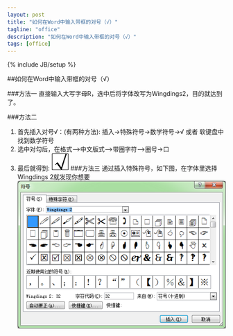 ```yaml
---
layout: post
title: "如何在Word中输入带框的对号（√）"
tagline: "office"
description: "如何在Word中输入带框的对号（√）"
tags: [office]
---
```

{% include JB/setup %}

##如何在Word中输入带框的对号（√）

###方法一
 直接输入大写字母R，选中后将字体改写为Wingdings2，目的就达到了。

###方法二
 1. 首先插入对号√：(有两种方法): 插入→特殊符号→数学符号→√ 或者 软键盘中找到数学符号 
 2. 选中对勾后，在格式-->中文版式-->带圈字符-->圈号→口
 3. 最后就得到: ![符号](/static/img/201010240958526456.gif)
###方法三
 通过插入特殊符号，如下图，在字体里选择Wingdings 2就发现你想要
 ![插入图示例](/static/img/201010241001474554.png)
